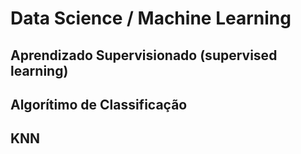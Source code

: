 # Data Science / Machine Learning
## Aprendizado Supervisionado (supervised learning)
## Algorítimo de Classificação 
## KNN